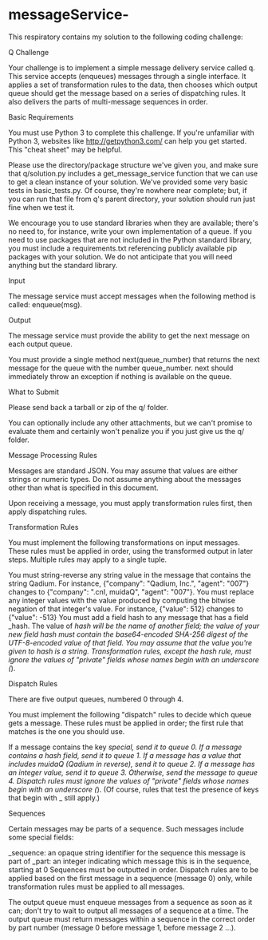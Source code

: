 # messageService-
This respiratory contains my solution to the following coding challenge:

Q Challenge

Your challenge is to implement a simple message delivery service called q. This service accepts (enqueues) messages through a single interface. It applies a set of transformation rules to the data, then chooses which output queue should get the message based on a series of dispatching rules. It also delivers the parts of multi-message sequences in order.

Basic Requirements

You must use Python 3 to complete this challenge. If you're unfamiliar with Python 3, websites like http://getpython3.com/ can help you get started. This "cheat sheet" may be helpful.

Please use the directory/package structure we've given you, and make sure that q/solution.py includes a get_message_service function that we can use to get a clean instance of your solution. We've provided some very basic tests in basic_tests.py. Of course, they're nowhere near complete; but, if you can run that file from q's parent directory, your solution should run just fine when we test it.

We encourage you to use standard libraries when they are available; there's no need to, for instance, write your own implementation of a queue. If you need to use packages that are not included in the Python standard library, you must include a requirements.txt referencing publicly available pip packages with your solution. We do not anticipate that you will need anything but the standard library.

Input

The message service must accept messages when the following method is called: enqueue(msg).

Output

The message service must provide the ability to get the next message on each output queue.

You must provide a single method next(queue_number) that returns the next message for the queue with the number queue_number. next should immediately throw an exception if nothing is available on the queue.

What to Submit

Please send back a tarball or zip of the q/ folder.

You can optionally include any other attachments, but we can't promise to evaluate them and certainly won't penalize you if you just give us the q/ folder.

Message Processing Rules

Messages are standard JSON. You may assume that values are either strings or numeric types. Do not assume anything about the messages other than what is specified in this document.

Upon receiving a message, you must apply transformation rules first, then apply dispatching rules.

Transformation Rules

You must implement the following transformations on input messages. These rules must be applied in order, using the transformed output in later steps. Multiple rules may apply to a single tuple.

You must string-reverse any string value in the message that contains the string Qadium.
For instance, {"company": "Qadium, Inc.", "agent": "007"} changes to {"company": ".cnI, muidaQ", "agent": "007"}.
You must replace any integer values with the value produced by computing the bitwise negation of that integer's value.
For instance, {"value": 512} changes to {"value": -513}
You must add a field hash to any message that has a field _hash. The value of _hash will be the name of another field; the value of your new field hash must contain the base64-encoded SHA-256 digest of the UTF-8-encoded value of that field. You may assume that the value you're given to hash is a string.
Transformation rules, except the hash rule, must ignore the values of "private" fields whose names begin with an underscore (_).

Dispatch Rules

There are five output queues, numbered 0 through 4.

You must implement the following "dispatch" rules to decide which queue gets a message. These rules must be applied in order; the first rule that matches is the one you should use.

If a message contains the key _special, send it to queue 0.
If a message contains a hash field, send it to queue 1.
If a message has a value that includes muidaQ (Qadium in reverse), send it to queue 2.
If a message has an integer value, send it to queue 3.
Otherwise, send the message to queue 4.
Dispatch rules must ignore the values of "private" fields whose names begin with an underscore (_). (Of course, rules that test the presence of keys that begin with _ still apply.)

Sequences

Certain messages may be parts of a sequence. Such messages include some special fields:

_sequence: an opaque string identifier for the sequence this message is part of
_part: an integer indicating which message this is in the sequence, starting at 0
Sequences must be outputted in order. Dispatch rules are to be applied based on the first message in a sequence (message 0) only, while transformation rules must be applied to all messages.

The output queue must enqueue messages from a sequence as soon as it can; don't try to wait to output all messages of a sequence at a time. The output queue must return messages within a sequence in the correct order by part number (message 0 before message 1, before message 2 ...).
